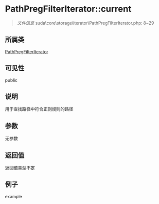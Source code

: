 # PathPregFilterIterator::current

> *文件信息* suda\core\storage\iterator\PathPregFilterIterator.php: 8~29
## 所属类 

[PathPregFilterIterator](../PathPregFilterIterator.md)

## 可见性

  public  
## 说明

用于查找路径中符合正则规则的路径

## 参数

无参数
## 返回值
返回值类型不定
## 例子

example